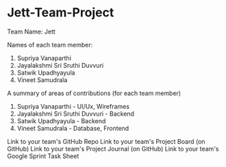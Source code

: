# Jett-Team-Project


Team Name: Jett

Names of each team member: 
1. Supriya Vanaparthi
2. Jayalakshmi Sri Sruthi Duvvuri
3. Satwik Upadhyayula
4. Vineet Samudrala
   
A summary of areas of contributions (for each team member)
1. Supriya Vanaparthi - UI/Ux, Wireframes
2. Jayalakshmi Sri Sruthi Duvvuri - Backend
3. Satwik Upadhyayula - Backend
4. Vineet Samudrala - Database, Frontend
   
Link to your team's GitHub Repo
Link to your team's Project Board (on GitHub)
Link to your team's Project Journal (on GitHub)
Link to your team's Google Sprint Task Sheet

